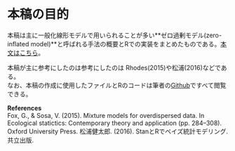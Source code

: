 # 本稿の目的  

本稿は主に一般化線形モデルで用いられることが多い**ゼロ過剰モデル(zero-inflated model)**と呼ばれる手法の概要とRでの実装をまとめたものである。[本文はこちら](https://tsubasayamaguchi-jinrui.github.io/Zeroinflation/)。       

本稿が主に参考にしたのは参考にしたのは Rhodes(2015)や松浦(2016)などである。  
なお、本稿の作成に使用したファイルとRのコードは筆者の[Github](https://github.com/TsubasaYamaguchi-jinrui/Zeroinflation)ですべて閲覧できる。    

**References**  
Fox, G., & Sosa, V. (2015). Mixture models for overdispersed data. In Ecological statictics: Contemporary theory and application (pp. 284–308). Oxford University Press.
松浦健太郎. (2016). StanとRでベイズ統計モデリング. 共立出版.